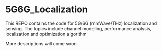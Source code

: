 # 5G6G_Localization
This REPO contains the code for 5G/6G (mmWave/THz) localization and sensing. The topics include channel modeling, performance analysis, localization and optimization algorithm 

More descriptions will come soon.
